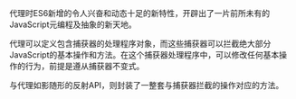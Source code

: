 代理时ES6新增的令人兴奋和动态十足的新特性，开辟出了一片前所未有的JavaScript元编程及抽象的新天地。

代理可以定义包含捕获器的处理程序对象，而这些捕获器可以拦截绝大部分JavaScript的基本操作和方法。在这个捕获器处理程序中，可以修改任何基本操作的行为，前提是遵从捕获器不变式。

与代理如影随形的反射API，则封装了一整套与捕获器拦截的操作对应的方法。

